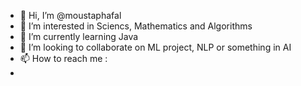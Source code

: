 - 👋 Hi, I’m @moustaphafal
- 👀 I’m interested in Sciencs, Mathematics and Algorithms
- 🌱 I’m currently learning Java
- 💞️ I’m looking to collaborate on ML project, NLP or something in AI
- 📫 How to reach me : 
-   

<!---
moustaphafal/moustaphafal is a ✨ special ✨ repository because its `README.md` (this file) appears on your GitHub profile.
You can click the Preview link to take a look at your changes.
--->
